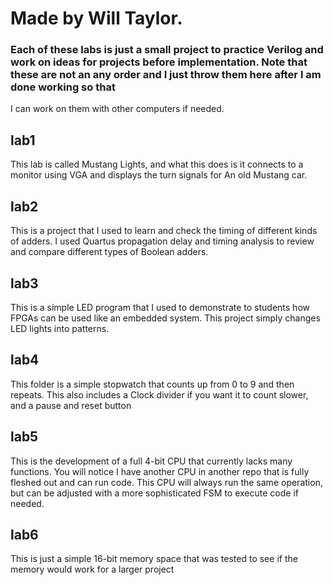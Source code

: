 # Made by Will Taylor. 

### Each of these labs is just a small project to practice Verilog and work on ideas for projects before implementation. Note that these are not an any order and I just throw them here after I am done working so that
I can work on them with other computers if needed.

## lab1
This lab is called Mustang Lights, and what this does is it connects to a monitor using VGA and displays the turn signals for
An old Mustang car.

## lab2
This is a project that I used to learn and check the timing of different kinds of adders. 
I used Quartus propagation delay and timing analysis to review and compare different types of Boolean adders.

## lab3
This is a simple LED program that I used to demonstrate to students how FPGAs can be used like an embedded system. 
This project simply changes LED lights into patterns. 

## lab4
This folder is a simple stopwatch that counts up from 0 to 9 and then repeats. This also includes a Clock divider if you want it to count slower, and a pause and reset button

## lab5 
This is the development of a full 4-bit CPU that currently lacks many functions. You will notice I have another CPU in another repo that is fully fleshed out and can run code. 
This CPU will always run the same operation, but can be adjusted with a more sophisticated FSM to execute code if needed.

## lab6
This is just a simple 16-bit memory space that was tested to see if the memory would work for a larger project
